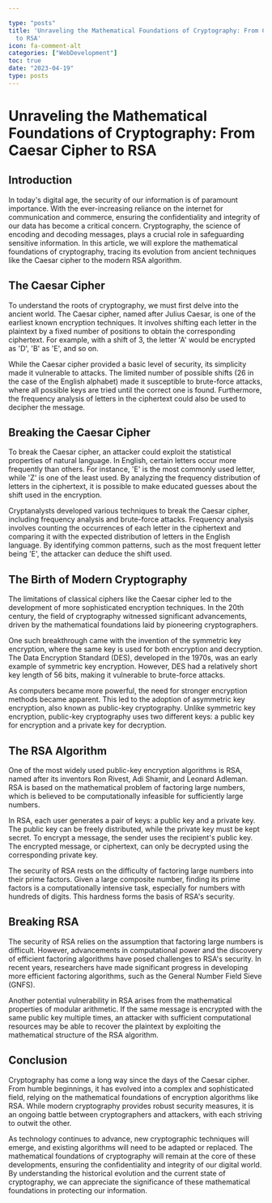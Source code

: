 ```yaml
---

type: "posts"
title: 'Unraveling the Mathematical Foundations of Cryptography: From Caesar Cipher
  to RSA'
icon: fa-comment-alt
categories: ["WebDevelopment"]
toc: true
date: "2023-04-19"
type: posts
---
```





# Unraveling the Mathematical Foundations of Cryptography: From Caesar Cipher to RSA

## Introduction
In today's digital age, the security of our information is of paramount importance. With the ever-increasing reliance on the internet for communication and commerce, ensuring the confidentiality and integrity of our data has become a critical concern. Cryptography, the science of encoding and decoding messages, plays a crucial role in safeguarding sensitive information. In this article, we will explore the mathematical foundations of cryptography, tracing its evolution from ancient techniques like the Caesar cipher to the modern RSA algorithm.

## The Caesar Cipher
To understand the roots of cryptography, we must first delve into the ancient world. The Caesar cipher, named after Julius Caesar, is one of the earliest known encryption techniques. It involves shifting each letter in the plaintext by a fixed number of positions to obtain the corresponding ciphertext. For example, with a shift of 3, the letter 'A' would be encrypted as 'D', 'B' as 'E', and so on.

While the Caesar cipher provided a basic level of security, its simplicity made it vulnerable to attacks. The limited number of possible shifts (26 in the case of the English alphabet) made it susceptible to brute-force attacks, where all possible keys are tried until the correct one is found. Furthermore, the frequency analysis of letters in the ciphertext could also be used to decipher the message.

## Breaking the Caesar Cipher
To break the Caesar cipher, an attacker could exploit the statistical properties of natural language. In English, certain letters occur more frequently than others. For instance, 'E' is the most commonly used letter, while 'Z' is one of the least used. By analyzing the frequency distribution of letters in the ciphertext, it is possible to make educated guesses about the shift used in the encryption.

Cryptanalysts developed various techniques to break the Caesar cipher, including frequency analysis and brute-force attacks. Frequency analysis involves counting the occurrences of each letter in the ciphertext and comparing it with the expected distribution of letters in the English language. By identifying common patterns, such as the most frequent letter being 'E', the attacker can deduce the shift used.

## The Birth of Modern Cryptography
The limitations of classical ciphers like the Caesar cipher led to the development of more sophisticated encryption techniques. In the 20th century, the field of cryptography witnessed significant advancements, driven by the mathematical foundations laid by pioneering cryptographers.

One such breakthrough came with the invention of the symmetric key encryption, where the same key is used for both encryption and decryption. The Data Encryption Standard (DES), developed in the 1970s, was an early example of symmetric key encryption. However, DES had a relatively short key length of 56 bits, making it vulnerable to brute-force attacks.

As computers became more powerful, the need for stronger encryption methods became apparent. This led to the adoption of asymmetric key encryption, also known as public-key cryptography. Unlike symmetric key encryption, public-key cryptography uses two different keys: a public key for encryption and a private key for decryption.

## The RSA Algorithm
One of the most widely used public-key encryption algorithms is RSA, named after its inventors Ron Rivest, Adi Shamir, and Leonard Adleman. RSA is based on the mathematical problem of factoring large numbers, which is believed to be computationally infeasible for sufficiently large numbers.

In RSA, each user generates a pair of keys: a public key and a private key. The public key can be freely distributed, while the private key must be kept secret. To encrypt a message, the sender uses the recipient's public key. The encrypted message, or ciphertext, can only be decrypted using the corresponding private key.

The security of RSA rests on the difficulty of factoring large numbers into their prime factors. Given a large composite number, finding its prime factors is a computationally intensive task, especially for numbers with hundreds of digits. This hardness forms the basis of RSA's security.

## Breaking RSA
The security of RSA relies on the assumption that factoring large numbers is difficult. However, advancements in computational power and the discovery of efficient factoring algorithms have posed challenges to RSA's security. In recent years, researchers have made significant progress in developing more efficient factoring algorithms, such as the General Number Field Sieve (GNFS).

Another potential vulnerability in RSA arises from the mathematical properties of modular arithmetic. If the same message is encrypted with the same public key multiple times, an attacker with sufficient computational resources may be able to recover the plaintext by exploiting the mathematical structure of the RSA algorithm.

## Conclusion
Cryptography has come a long way since the days of the Caesar cipher. From humble beginnings, it has evolved into a complex and sophisticated field, relying on the mathematical foundations of encryption algorithms like RSA. While modern cryptography provides robust security measures, it is an ongoing battle between cryptographers and attackers, with each striving to outwit the other.

As technology continues to advance, new cryptographic techniques will emerge, and existing algorithms will need to be adapted or replaced. The mathematical foundations of cryptography will remain at the core of these developments, ensuring the confidentiality and integrity of our digital world. By understanding the historical evolution and the current state of cryptography, we can appreciate the significance of these mathematical foundations in protecting our information.
